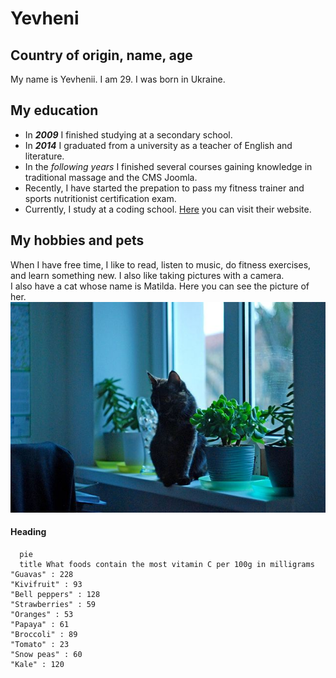 # Yevheni



## Country of origin, name, age

My name is Yevhenii. I am 29. I was born in Ukraine.

## My education

- In **_2009_** I finished studying at a secondary school.
- In **_2014_** I graduated from a university as a teacher of English and literature.
- In the *following years* I finished several courses gaining knowledge in traditional massage and the CMS Joomla.
- Recently, I have started the prepation to pass my fitness trainer and sports nutritionist certification exam.
- Currently, I study at a coding school. [Here](https://www.wildcodeschool.com/de-DE "Wold Code School Name") you can visit their website.

## My hobbies and pets

When I have free time, I like to read, listen to music, do fitness exercises, and learn something new. I also like taking pictures with a camera.  
I also have a cat whose name is Matilda. Here you can see the picture of her.
![image](/assets/yevhenii-airapetian-cat.jpg)

<h4>Heading</h4>

```mermaid 
  pie
  title What foods contain the most vitamin C per 100g in milligrams
"Guavas" : 228
"Kivifruit" : 93
"Bell peppers" : 128
"Strawberries" : 59
"Oranges" : 53
"Papaya" : 61
"Broccoli" : 89
"Tomato" : 23
"Snow peas" : 60
"Kale" : 120
```
